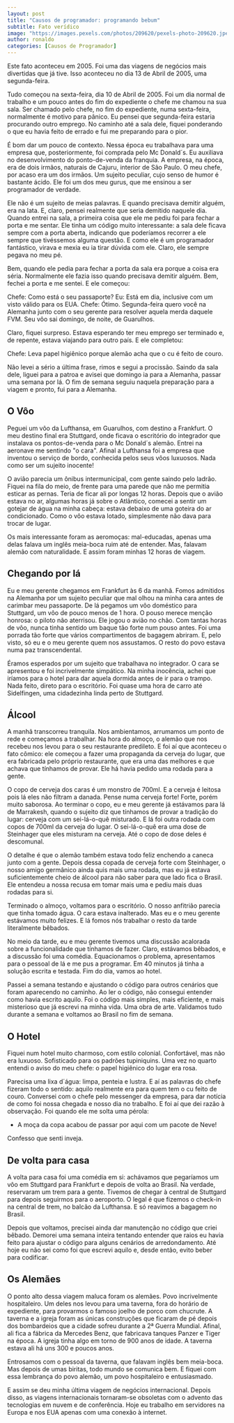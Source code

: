 ```yaml
---
layout: post
title: "Causos de programador: programando bebum"
subtitle: Fato verídico
image: "https://images.pexels.com/photos/209620/pexels-photo-209620.jpeg?auto=compress&cs=tinysrgb&w=1260&h=750&dpr=1"
author: ronaldo
categories: [Causos de Programador]
---
```


Este fato aconteceu em 2005. Foi uma das viagens de negócios mais divertidas que já tive. Isso aconteceu no dia 13 de Abril de 2005, uma segunda-feira.

Tudo começou na sexta-feira, dia 10 de Abril de 2005. Foi um dia normal de trabalho e um pouco antes do fim do expediente o chefe me chamou na sua sala. Ser chamado pelo chefe, no fim do expediente, numa sexta-feira, normalmente é motivo para pânico. Eu pensei que segunda-feira estaria procurando outro emprego. No caminho até a sala dele, fiquei ponderando o que eu havia feito de errado e fui me preparando para o pior.

É bom dar um pouco de contexto. Nessa época eu trabalhava para uma empresa que, posteriormente, foi comprada pelo Mc Donald´s. Eu auxiliava no desenvolvimento do ponto-de-venda da franquia. A empresa, na época, era de dois irmãos, naturais de Cajuru, interior de São Paulo. O meu chefe, por acaso era um dos irmãos. Um sujeito peculiar, cujo senso de humor é bastante ácido. Ele foi um dos meu gurus, que me ensinou a ser programador de verdade.

Ele não é um sujeito de meias palavras. E quando precisava demitir alguém, era na lata. E, claro, pensei realmente que seria demitido naquele dia. Quando entrei na sala, a primeira coisa que ele me pediu foi para fechar a porta e me sentar. Ele tinha um código muito interessante: a sala dele ficava sempre com a porta aberta, indicando que poderíamos recorrer a ele sempre que tivéssemos alguma questão. E como ele é um programador fantástico, virava e mexia eu ia tirar dúvida com ele. Claro, ele sempre pegava no meu pé.

Bem, quando ele pedia para fechar a porta da sala era porque a coisa era séria. Normalmente ele fazia isso quando precisava demitir alguém. Bem, fechei a porta e me sentei. E ele começou:

Chefe: Como está o seu passaporte?
Eu: Está em dia, inclusive com um visto válido para os EUA.
Chefe: Ótimo. Segunda-feira quero você na Alemanha junto com o seu gerente para resolver aquela merda daquele FVM. Seu vôo sai domingo, de noite, de Guarulhos.

Claro, fiquei surpreso. Estava esperando ter meu emprego ser terminado e, de repente, estava viajando para outro país. E ele completou:

Chefe: Leva papel higiênico porque alemão acha que o cu é feito de couro.

Não levei a sério a última frase, rimos e segui a procissão. Saindo da sala dele, liguei para a patroa e avisei que domingo ia para a Alemanha, passar uma semana por lá. O fim de semana seguiu naquela preparação para a viagem e pronto, fui para a Alemanha.

## O Vôo

Peguei um vôo da Lufthansa, em Guarulhos, com destino a Frankfurt. O meu destino final era Stuttgard, onde ficava o escritório do integrador que instalava os pontos-de-venda para o Mc Donald´s alemão. Entrei na aeronave me sentindo "o cara". Afinal a Lufthansa foi a empresa que inventou o serviço de bordo, conhecida pelos seus vôos luxuosos. Nada como ser um sujeito inocente!

O avião parecia um ônibus intermunicipal, com gente saindo pelo ladrão. Fiquei na fila do meio, de frente para uma parede que não me permitia esticar as pernas. Teria de ficar ali por longas 12 horas. Depois que o avião estava no ar, algumas horas já sobre o Atlântico, comecei a sentir um gotejar de água na minha cabeça: estava debaixo de uma goteira do ar condicionado. Como o vôo estava lotado, simplesmente não dava para trocar de lugar.

Os mais interessante foram as aeromoças: mal-educadas, apenas uma delas falava um inglês meia-boca ruim até de entender. Mas, falavam alemão com naturalidade. E assim foram minhas 12 horas de viagem.

## Chegando por lá

Eu e meu gerente chegamos em Frankfurt às 6 da manhã. Fomos admitidos na Alemanha por um sujeito peculiar que mal olhou na minha cara antes de carimbar meu passaporte. De lá pegamos um vôo doméstico para Stuttgard, um vôo de pouco menos de 1 hora. O pouso merece menção honrosa: o piloto não aterrisou. Ele jogou o avião no chão. Com tantas horas de vôo, nunca tinha sentido um baque tão forte num pouso antes. Foi uma porrada tão forte que vários compartimentos de bagagem abriram. E, pelo visto, só eu e o meu gerente quem nos assustamos. O resto do povo estava numa paz transcendental.

Éramos esperados por um sujeito que trabalhava no integrador. O cara se apresentou e foi incrivelmente simpático. Na minha inocência, achei que iríamos para o hotel para dar aquela dormida antes de ir para o trampo. Nada feito, direto para o escritório. Foi quase uma hora de carro até Sidelfingen, uma cidadezinha linda perto de Stuttgard.

## Álcool

A manhã transcorreu tranquila. Nos ambientamos, arrumamos um ponto de rede e começamos a trabalhar. Na hora do almoço, o alemão que nos recebeu nos levou para o seu restaurante predileto. E foi aí que aconteceu o fato cômico: ele começou a fazer uma propaganda da cerveja do lugar, que era fabricada pelo próprio restaurante, que era uma das melhores e que achava que tínhamos de provar. Ele há havia pedido uma rodada para a gente.

O copo de cerveja dos caras é um monstro de 700ml. E a cerveja é leitosa pois lá eles não filtram a danada. Pense numa cerveja forte! Forte, porém muito saborosa. Ao terminar o copo, eu e meu gerente já estávamos para lá de Marrakesh, quando o sujeito diz que tínhamos de provar a tradição do lugar: cerveja com um sei-lá-o-quê misturado. E lá foi outra rodada com copos de 700ml da cerveja do lugar. O sei-lá-o-quê era uma dose de Steinhager que eles misturam na cerveja. Até o copo de dose deles é descomunal.

O detalhe é que o alemão também estava todo feliz enchendo a caneca junto com a gente. Depois dessa copada de cerveja forte com Steinhager, o nosso amigo germânico ainda quis mais uma rodada, mas eu já estava suficientemente cheio de álcool para não saber para que lado fica o Brasil. Ele entendeu a nossa recusa em tomar mais uma e pediu mais duas rodadas para si.

Terminado o almoço, voltamos para o escritório. O nosso anfitrião parecia que tinha tomado água. O cara estava inalterado. Mas eu e o meu gerente estávamos muito felizes. E lá fomos nós trabalhar o resto da tarde literalmente bêbados.

No meio da tarde, eu e meu gerente tivemos uma discussão acalorada sobre a funcionalidade que tínhamos de fazer. Claro, estávamos bêbados, e a discussão foi uma comédia. Equacionamos o problema, apresentamos para o pessoal de lá e me pus a programar. Em 40 minutos já tinha a solução escrita e testada. Fim do dia, vamos ao hotel.

Passei a semana testando e ajustando o código para outros cenários que foram aparecendo no caminho. Ao ler o código, não consegui entender como havia escrito aquilo. Foi o código mais simples, mais eficiente, e mais misterioso que já escrevi na minha vida. Uma obra de arte. Validamos tudo durante a semana e voltamos ao Brasil no fim de semana.

## O Hotel

Fiquei num hotel muito charmoso, com estilo colonial. Confortável, mas não era luxuoso. Sofisticado para os padrões tupiniquins. Uma vez no quarto entendi o aviso do meu chefe: o papel higiênico do lugar era rosa.

Parecisa uma lixa d´água: limpa, penteia e lustra. E aí as palavras do chefe fizeram todo o sentido: aquilo realmente era para quem tem o cu feito de couro. Conversei com o chefe pelo messenger da empresa, para dar notícia de como foi nossa chegada e nosso dia no trabalho. E foi aí que dei razão à observação. Foi quando ele me solta uma pérola:

- A moça da copa acabou de passar por aqui com um pacote de Neve!

Confesso que senti inveja.

## De volta para casa

A volta para casa foi uma comédia em si: achávamos que pegaríamos um vôo em Stuttgard para Frankfurt e depois de volta ao Brasil. Na verdade, reservaram um trem para a gente. Tivemos de chegar à central de Stuttgard para depois seguirmos para o aeroporto. O legal é que fizemos o check-in na central de trem, no balcão da Lufthansa. E só reavimos a bagagem no Brasil.

Depois que voltamos, precisei ainda dar manutenção no código que criei bêbado. Demorei uma semana inteira tentando entender que raios eu havia feito para ajustar o código para alguns cenários de arredondamento. Até hoje eu não sei como foi que escrevi aquilo e, desde então, evito beber para codificar.

## Os Alemães

O ponto alto dessa viagem maluca foram os alemães. Povo incrivelmente hospitaleiro. Um deles nos levou para uma taverna, fora do horário de expediente, para provarmos o famoso joelho de porco com chucrute. A taverna e a igreja foram as únicas construções que ficaram de pé depois dos bombardeios que a cidade sofreu durante a 2ª Guerra Mundial. Afinal, ali fica a fábrica da Mercedes Benz, que fabricava tanques Panzer e Tiger na época. A igreja tinha algo em torno de 900 anos de idade. A taverna estava ali há uns 300 e poucos anos.

Entrosamos com o pessoal da taverna, que falavam inglês bem meia-boca. Mas depois de umas biritas, todo mundo se comunica bem. E fiquei com essa lembrança do povo alemão, um povo hospitaleiro e entusiasmado.

E assim se deu minha última viagem de negócios internacional. Depois disso, as viagens internacionais tornaram-se obsoletas com o advento das tecnologias em nuvem e de conferência. Hoje eu trabalho em servidores na Europa e nos EUA apenas com uma conexão à internet.
